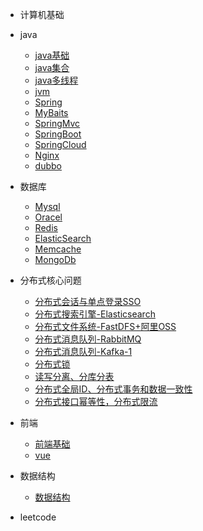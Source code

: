 * 计算机基础

* java
	* [java基础](./docs/java基础.md)
	* [java集合](./docs/java集合.md)
	* [java多线程](.doc)
	* [jvm](.doc)
	* [Spring](.doc)
	* [MyBaits](.doc)
	* [SpringMvc](.doc)
	* [SpringBoot](./docs/SpringBoot.md)
	* [SpringCloud](.doc)
	* [Nginx](./docs/Nginx.md)
	* [dubbo](.doc)
	
* 数据库
	* [Mysql](.doc)
	* [Oracel](.doc)
	* [Redis](./docs/Redis.md)
	* [ElasticSearch](.doc)
	* [Memcache](.doc)
	* [MongoDb](.doc)

* 分布式核心问题 
    * [分布式会话与单点登录SSO](./docs/session&sso.md)
    * [分布式搜索引擎-Elasticsearch](./docs/Elasticsearch.md)
    * [分布式文件系统-FastDFS+阿里OSS](.doc)
    * [分布式消息队列-RabbitMQ](.doc)
    * [ 分布式消息队列-Kafka-1](.doc)
    * [分布式锁](.doc)
    * [读写分离、分库分表](.doc)
    * [分布式全局ID、分布式事务和数据一致性](.doc)
    * [分布式接口幂等性，分布式限流](.doc)
	
* 前端
	* [前端基础](.doc)
	* [vue](.doc)
	
* 数据结构
  
    * [数据结构](./docs/DataStructure.md)
* leetcode

  

  